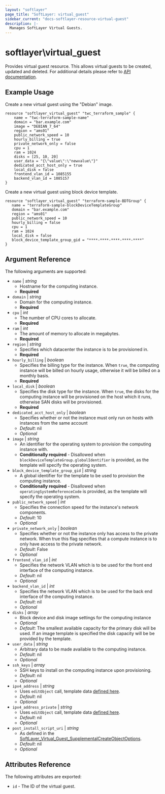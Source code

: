 ```yaml
---
layout: "softlayer"
page_title: "SoftLayer: virtual_guest"
sidebar_current: "docs-softlayer-resource-virtual-guest"
description: |-
  Manages SoftLayer Virtual Guests.
---
```


# softlayer\virtual_guest

Provides virtual guest resource. This allows virtual guests to be created, updated
and deleted. For additional details please refer to [API documentation](http://sldn.softlayer.com/reference/services/SoftLayer_Virtual_Guest).

## Example Usage

Create a new virtual guest using the "Debian" image.

```hcl
resource "softlayer_virtual_guest" "twc_terraform_sample" {
    name = "twc-terraform-sample-name"
    domain = "bar.example.com"
    image = "DEBIAN_7_64"
    region = "ams01"
    public_network_speed = 10
    hourly_billing = true
    private_network_only = false
    cpu = 1
    ram = 1024
    disks = [25, 10, 20]
    user_data = "{\"value\":\"newvalue\"}"
    dedicated_acct_host_only = true
    local_disk = false
    frontend_vlan_id = 1085155
    backend_vlan_id = 1085157
}
```

Create a new virtual guest using block device template.

```hcl
resource "softlayer_virtual_guest" "terraform-sample-BDTGroup" {
   name = "terraform-sample-blockDeviceTemplateGroup"
   domain = "bar.example.com"
   region = "ams01"
   public_network_speed = 10
   hourly_billing = false
   cpu = 1
   ram = 1024
   local_disk = false
   block_device_template_group_gid = "****-****-****-****-****"
}
```

## Argument Reference

The following arguments are supported:

* `name` | *string*
	* Hostname for the computing instance.
	* **Required**
* `domain` | *string*
	* Domain for the computing instance.
	* **Required**
* `cpu` | *int*
	* The number of CPU cores to allocate.
	* **Required**
* `ram` | *int*
	* The amount of memory to allocate in megabytes.
	* **Required**
* `region` | *string*
	* Specifies which datacenter the instance is to be provisioned in.
	* **Required**
* `hourly_billing` | *boolean*
	* Specifies the billing type for the instance. When `true`, the computing instance will be billed on hourly usage, otherwise it will be billed on a monthly basis.
	* **Required**
* `local_disk` | *boolean*
	* Specifies the disk type for the instance. When `true`, the disks for the computing instance will be provisioned on the host which it runs, otherwise SAN disks will be provisioned.
	* **Required**
* `dedicated_acct_host_only` | *boolean*
	* Specifies whether or not the instance must only run on hosts with instances from the same account
	* *Default*: nil
	* *Optional*
* `image` | *string*
	* An identifier for the operating system to provision the computing instance with.
	* **Conditionally required**	- Disallowed when `blockDeviceTemplateGroup.globalIdentifier` is provided, as the template will specify the operating system.
* `block_device_template_group_gid` | *string*
	* A global identifier for the template to be used to provision the computing instance.
	* **Conditionally required**	- Disallowed when `operatingSystemReferenceCode` is provided, as the template will specify the operating system.
* `public_network_speed` | *int*
	* Specifies the connection speed for the instance's network components.
	* *Default*: 10
	* *Optional*
* `private_network_only` | *boolean*
	* Specifies whether or not the instance only has access to the private network. When true this flag specifies that a compute instance is to only have access to the private network.
	* *Default*: False
	* *Optional*
* `frontend_vlan_id` | *int*
	* Specifies the network VLAN which is to be used for the front end interface of the computing instance.
	* *Default*: nil
	* *Optional*
* `backend_vlan_id` | *int*
	* Specifies the network VLAN which is to be used for the back end interface of the computing instance.
	* *Default*: nil
	* *Optional*
* `disks` | *array*
	* Block device and disk image settings for the computing instance
	* *Optional*
	* *Default*: The smallest available capacity for the primary disk will be used. If an image template is specified the disk capacity will be be provided by the template.
* `user_data` | *string*
	* Arbitrary data to be made available to the computing instance.
	* *Default*: nil
	* *Optional*
* `ssh_keys` | *array*
	* SSH keys to install on the computing instance upon provisioning.
	* *Default*: nil
	* *Optional*
* `ipv4_address` | *string*
	* Uses `editObject` call, template data [defined here](https://sldn.softlayer.com/reference/datatypes/SoftLayer_Virtual_Guest).
	* *Default*: nil
	* *Optional*
* `ipv4_address_private` | *string*
	* Uses `editObject` call, template data [defined here](https://sldn.softlayer.com/reference/datatypes/SoftLayer_Virtual_Guest).
	* *Default*: nil
	* *Optional*
* `post_install_script_uri` | *string*
	* As defined in the [SoftLayer_Virtual_Guest_SupplementalCreateObjectOptions](https://sldn.softlayer.com/reference/datatypes/SoftLayer_Virtual_Guest_SupplementalCreateObjectOptions).
	* *Default*: nil
	* *Optional*

## Attributes Reference

The following attributes are exported:

* `id` - The ID of the virtual guest.

